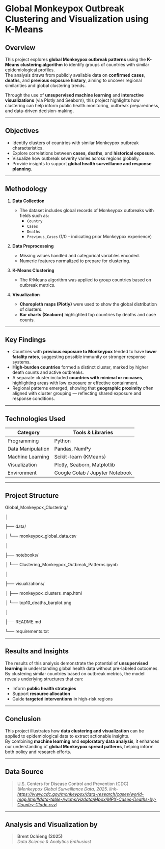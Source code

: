 # Global Monkeypox Outbreak Clustering and Visualization using K-Means

## Overview

This project explores **global Monkeypox outbreak patterns** using the **K-Means clustering algorithm** to identify groups of countries with similar epidemiological profiles.  
The analysis draws from publicly available data on **confirmed cases**, **deaths**, and **previous exposure history**, aiming to uncover regional similarities and global clustering trends.  

Through the use of **unsupervised machine learning** and **interactive visualizations** (via Plotly and Seaborn), this project highlights how clustering can help inform public health monitoring, outbreak preparedness, and data-driven decision-making.

---

##  Objectives

- Identify clusters of countries with similar Monkeypox outbreak characteristics.  
- Explore correlations between **cases**, **deaths**, and **historical exposure**.  
- Visualize how outbreak severity varies across regions globally.  
- Provide insights to support **global health surveillance and response planning**.

---

##  Methodology

1. **Data Collection**  
   - The dataset includes global records of Monkeypox outbreaks with fields such as:
     - `Country`
     - `Cases`
     - `Deaths`
     - `Previous_Cases` (1/0 – indicating prior Monkeypox experience)

2. **Data Preprocessing**
   - Missing values handled and categorical variables encoded.  
   - Numeric features normalized to prepare for clustering.  

3. **K-Means Clustering**
   - The K-Means algorithm was applied to group countries based on outbreak metrics.  
   

4. **Visualization**
   - **Choropleth maps (Plotly)** were used to show the global distribution of clusters.  
   - **Bar charts (Seaborn)** highlighted top countries by deaths and case counts.  

---

##  Key Findings

- Countries with **previous exposure to Monkeypox** tended to have **lower fatality rates**, suggesting possible immunity or stronger response systems.  
- **High-burden countries** formed a distinct cluster, marked by higher death counts and active outbreaks.  
- A separate cluster included **countries with minimal or no cases**, highlighting areas with low exposure or effective containment.  
- Regional patterns emerged, showing that **geographic proximity** often aligned with cluster grouping — reflecting shared exposure and response conditions.  

---

##  Technologies Used

| Category | Tools & Libraries |
|-----------|------------------|
| Programming | Python |
| Data Manipulation | Pandas, NumPy |
| Machine Learning | Scikit-learn (KMeans) |
| Visualization | Plotly, Seaborn, Matplotlib |
| Environment | Google Colab / Jupyter Notebook |

---

##  Project Structure

Global_Monkeypox_Clustering/

│

├── data/

│ └── monkeypox_global_data.csv

│

├── notebooks/

│ └── Clustering_Monkeypox_Outbreak_Patterns.ipynb

│

├── visualizations/

│ ├── monkeypox_clusters_map.html

│ └── top10_deaths_barplot.png

│

├── README.md

└── requirements.txt


---

##  Results and Insights

The results of this analysis demonstrate the potential of **unsupervised learning** in understanding global health data without pre-labeled outcomes.  
By clustering similar countries based on outbreak metrics, the model reveals underlying structures that can:
- Inform **public health strategies**
- Support **resource allocation**
- Guide **targeted interventions** in high-risk regions  

---

##  Conclusion

This project illustrates how **data clustering and visualization** can be applied to epidemiological data to extract actionable insights.  
By combining **machine learning** and **exploratory data analysis**, it enhances our understanding of **global Monkeypox spread patterns**, helping inform both policy and research efforts.

---

##  Data Source

> U.S. Centers for Disease Control and Prevention (CDC)  
> *(Monkeypox Global Surveillance Data, 2025. link-https://www.cdc.gov/monkeypox/data-research/cases/world-map.html#data-table-/wcms/vizdata/Mpox/MPX-Cases-Deaths-by-Country-Clade.csv)*

---

##  Analysis and Visualization by

> **Brent Ochieng (2025)**  
> *Data Science & Analytics Enthusiast*



